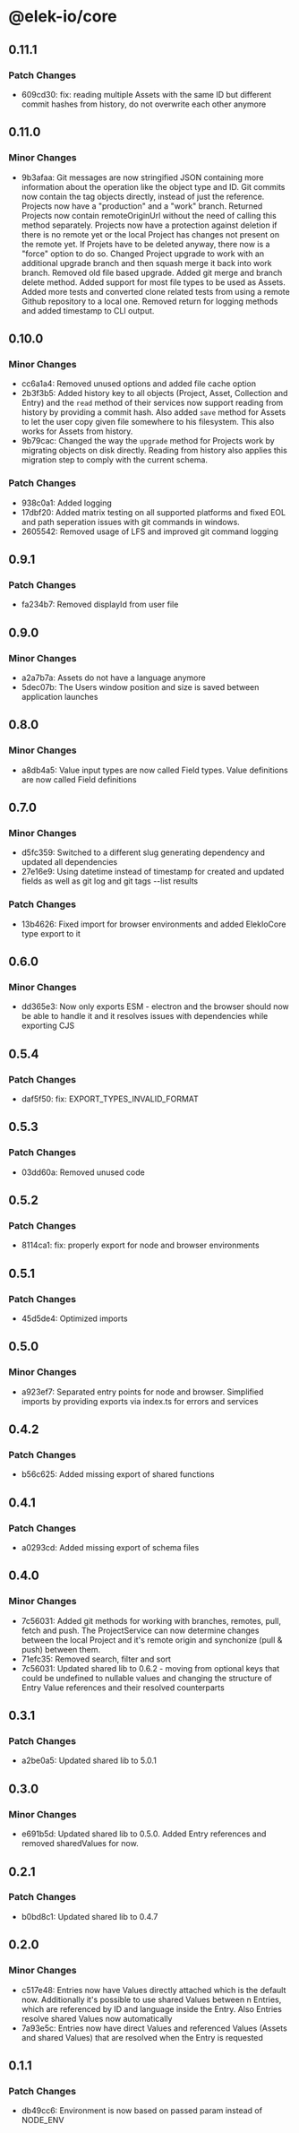 # @elek-io/core

## 0.11.1

### Patch Changes

- 609cd30: fix: reading multiple Assets with the same ID but different commit hashes from history, do not overwrite each other anymore

## 0.11.0

### Minor Changes

- 9b3afaa: Git messages are now stringified JSON containing more information about the operation like the object type and ID.
  Git commits now contain the tag objects directly, instead of just the reference.
  Projects now have a "production" and a "work" branch.
  Returned Projects now contain remoteOriginUrl without the need of calling this method separately.
  Projects now have a protection against deletion if there is no remote yet or the local Project has changes not present on the remote yet.
  If Projets have to be deleted anyway, there now is a "force" option to do so.
  Changed Project upgrade to work with an additional upgrade branch and then squash merge it back into work branch.
  Removed old file based upgrade.
  Added git merge and branch delete method.
  Added support for most file types to be used as Assets.
  Added more tests and converted clone related tests from using a remote Github repository to a local one.
  Removed return for logging methods and added timestamp to CLI output.

## 0.10.0

### Minor Changes

- cc6a1a4: Removed unused options and added file cache option
- 2b3f3b5: Added history key to all objects (Project, Asset, Collection and Entry) and the `read` method of their services now support reading from history by providing a commit hash. Also added `save` method for Assets to let the user copy given file somewhere to his filesystem. This also works for Assets from history.
- 9b79cac: Changed the way the `upgrade` method for Projects work by migrating objects on disk directly. Reading from history also applies this migration step to comply with the current schema.

### Patch Changes

- 938c0a1: Added logging
- 17dbf20: Added matrix testing on all supported platforms and fixed EOL and path seperation issues with git commands in windows.
- 2605542: Removed usage of LFS and improved git command logging

## 0.9.1

### Patch Changes

- fa234b7: Removed displayId from user file

## 0.9.0

### Minor Changes

- a2a7b7a: Assets do not have a language anymore
- 5dec07b: The Users window position and size is saved between application launches

## 0.8.0

### Minor Changes

- a8db4a5: Value input types are now called Field types. Value definitions are now called Field definitions

## 0.7.0

### Minor Changes

- d5fc359: Switched to a different slug generating dependency and updated all dependencies
- 27e16e9: Using datetime instead of timestamp for created and updated fields as well as git log and git tags --list results

### Patch Changes

- 13b4626: Fixed import for browser environments and added ElekIoCore type export to it

## 0.6.0

### Minor Changes

- dd365e3: Now only exports ESM - electron and the browser should now be able to handle it and it resolves issues with dependencies while exporting CJS

## 0.5.4

### Patch Changes

- daf5f50: fix: EXPORT_TYPES_INVALID_FORMAT

## 0.5.3

### Patch Changes

- 03dd60a: Removed unused code

## 0.5.2

### Patch Changes

- 8114ca1: fix: properly export for node and browser environments

## 0.5.1

### Patch Changes

- 45d5de4: Optimized imports

## 0.5.0

### Minor Changes

- a923ef7: Separated entry points for node and browser. Simplified imports by providing exports via index.ts for errors and services

## 0.4.2

### Patch Changes

- b56c625: Added missing export of shared functions

## 0.4.1

### Patch Changes

- a0293cd: Added missing export of schema files

## 0.4.0

### Minor Changes

- 7c56031: Added git methods for working with branches, remotes, pull, fetch and push. The ProjectService can now determine changes between the local Project and it's remote origin and synchonize (pull & push) between them.
- 71efc35: Removed search, filter and sort
- 7c56031: Updated shared lib to 0.6.2 - moving from optional keys that could be undefined to nullable values and changing the structure of Entry Value references and their resolved counterparts

## 0.3.1

### Patch Changes

- a2be0a5: Updated shared lib to 5.0.1

## 0.3.0

### Minor Changes

- e691b5d: Updated shared lib to 0.5.0. Added Entry references and removed sharedValues for now.

## 0.2.1

### Patch Changes

- b0bd8c1: Updated shared lib to 0.4.7

## 0.2.0

### Minor Changes

- c517e48: Entries now have Values directly attached which is the default now. Additionally it's possible to use shared Values between n Entries, which are referenced by ID and language inside the Entry. Also Entries resolve shared Values now automatically
- 7a93e5c: Entries now have direct Values and referenced Values (Assets and shared Values) that are resolved when the Entry is requested

## 0.1.1

### Patch Changes

- db49cc6: Environment is now based on passed param instead of NODE_ENV
